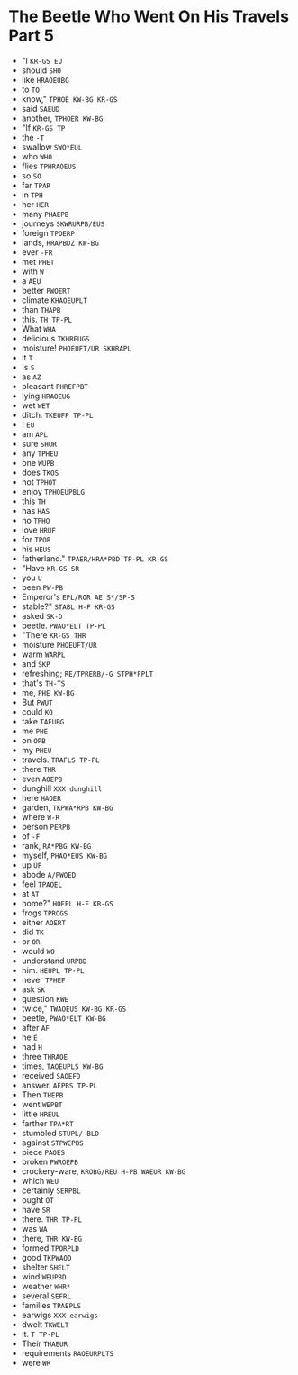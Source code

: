 # The Beetle Who Went On His Travels Part 5

* "I `KR-GS EU`
* should `SHO`
* like `HRAOEUBG`
* to `TO`
* know," `TPHOE KW-BG KR-GS`
* said `SAEUD`
* another, `TPHOER KW-BG`
* "If `KR-GS TP`
* the `-T`
* swallow `SWO*EUL`
* who `WHO`
* flies `TPHRAOEUS`
* so `SO`
* far `TPAR`
* in `TPH`
* her `HER`
* many `PHAEPB`
* journeys `SKWRURPB/EUS`
* foreign `TPOERP`
* lands, `HRAPBDZ KW-BG`
* ever `-FR`
* met `PHET`
* with `W`
* a `AEU`
* better `PWOERT`
* climate `KHAOEUPLT`
* than `THAPB`
* this. `TH TP-PL`
* What `WHA`
* delicious `TKHREUGS`
* moisture! `PHOEUFT/UR SKHRAPL`
* it `T`
* Is `S`
* as `AZ`
* pleasant `PHREFPBT`
* lying `HRAOEUG`
* wet `WET`
* ditch. `TKEUFP TP-PL`
* I `EU`
* am `APL`
* sure `SHUR`
* any `TPHEU`
* one `WUPB`
* does `TKOS`
* not `TPHOT`
* enjoy `TPHOEUPBLG`
* this `TH`
* has `HAS`
* no `TPHO`
* love `HRUF`
* for `TPOR`
* his `HEUS`
* fatherland." `TPAER/HRA*PBD TP-PL KR-GS`
* "Have `KR-GS SR`
* you `U`
* been `PW-PB`
* Emperor's `EPL/ROR AE S*/SP-S`
* stable?" `STABL H-F KR-GS`
* asked `SK-D`
* beetle. `PWAO*ELT TP-PL`
* "There `KR-GS THR`
* moisture `PHOEUFT/UR`
* warm `WARPL`
* and `SKP`
* refreshing; `RE/TPRERB/-G STPH*FPLT`
* that's `TH-TS`
* me, `PHE KW-BG`
* But `PWUT`
* could `KO`
* take `TAEUBG`
* me `PHE`
* on `OPB`
* my `PHEU`
* travels. `TRAFLS TP-PL`
* there `THR`
* even `AOEPB`
* dunghill `XXX dunghill`
* here `HAOER`
* garden, `TKPWA*RPB KW-BG`
* where `W-R`
* person `PERPB`
* of `-F`
* rank, `RA*PBG KW-BG`
* myself, `PHAO*EUS KW-BG`
* up `UP`
* abode `A/PWOED`
* feel `TPAOEL`
* at `AT`
* home?" `HOEPL H-F KR-GS`
* frogs `TPROGS`
* either `AOERT`
* did `TK`
* or `OR`
* would `WO`
* understand `URPBD`
* him. `HEUPL TP-PL`
* never `TPHEF`
* ask `SK`
* question `KWE`
* twice," `TWAOEUS KW-BG KR-GS`
* beetle, `PWAO*ELT KW-BG`
* after `AF`
* he `E`
* had `H`
* three `THRAOE`
* times, `TAOEUPLS KW-BG`
* received `SAOEFD`
* answer. `AEPBS TP-PL`
* Then `THEPB`
* went `WEPBT`
* little `HREUL`
* farther `TPA*RT`
* stumbled `STUPL/-BLD`
* against `STPWEPBS`
* piece `PAOES`
* broken `PWROEPB`
* crockery-ware, `KROBG/REU H-PB WAEUR KW-BG`
* which `WEU`
* certainly `SERPBL`
* ought `OT`
* have `SR`
* there. `THR TP-PL`
* was `WA`
* there, `THR KW-BG`
* formed `TPORPLD`
* good `TKPWAOD`
* shelter `SHELT`
* wind `WEUPBD`
* weather `WHR*`
* several `SEFRL`
* families `TPAEPLS`
* earwigs `XXX earwigs`
* dwelt `TKWELT`
* it. `T TP-PL`
* Their `THAEUR`
* requirements `RAOEURPLTS`
* were `WR`
